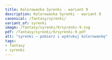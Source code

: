 ```yaml
---
title: Kolorowanka Syrenki - wariant 9
description: Kolorowanka Syrenki - wariant 9
canonical: /fantasy/syrenki/
variant_of: syrenki
image: /fantasy/syrenki/9/syrenki-9.svg
pdf: /fantasy/syrenki/9/syrenki-9.pdf
alt: "syrenki – pobierz i wydrukuj kolorowankę"
tags:
- fantasy
- syrenki
---
```

